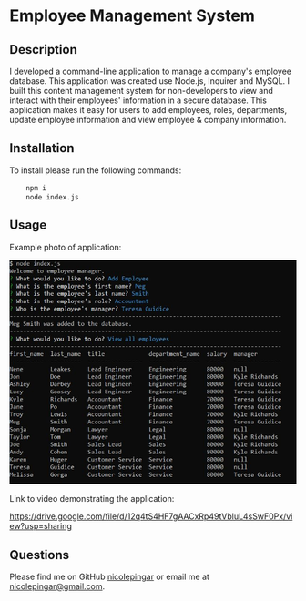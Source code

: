 # Employee Management System

## Description

I developed a command-line application to manage a company's employee database. This application was created use Node.js, Inquirer and MySQL. I built this content management system for non-developers to view and interact with their employees' information in a secure database. This application makes it easy for users to add employees, roles, departments, update employee information and view employee & company information.

## Installation

To install please run the following commands:

        npm i
        node index.js

## Usage

Example photo of application:

![Photo of Application](images/ems.jpg)

Link to video demonstrating the application:

https://drive.google.com/file/d/12q4tS4HF7gAACxRp49tVbluL4sSwF0Px/view?usp=sharing

## Questions 

Please find me on GitHub [nicolepingar](https://github.com/nicolepingar) or email me at nicolepingar@gmail.com.